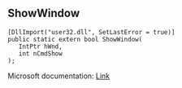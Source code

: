 ## ShowWindow

```
[DllImport("user32.dll", SetLastError = true)]
public static extern bool ShowWindow(
   IntPtr hWnd,
   int nCmdShow
);
```

Microsoft documentation: [Link](https://docs.microsoft.com/en-us/windows/win32/api/winuser/nf-winuser-showwindow)
